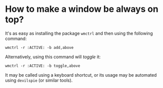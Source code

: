 # How to make a window be always on top?

It's as easy as installing the package `wmctrl` and then using the following command:

```
wmctrl -r :ACTIVE: -b add,above
```

Alternatively, using this command will _toggle_ it:

```
wmctrl -r :ACTIVE: -b toggle,above
```

It may be called using a keyboard shortcut, or its usage may be automated using `devilspie` (or similar tools).
